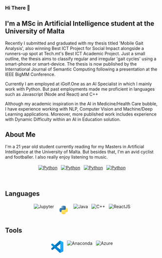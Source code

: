 ### Hi There 👋



## I'm a MSc in Artificial Intelligence student at the University of Malta
  Recently I submitted and graduated with my thesis titled 'Mobile Gait Analysis', also winning Best ICT Project for Social Impact alongside a runners-up spot at Tech.mt's Best ICT Academic Project.  Just a small outline, the thesis aims to classify regular and irregular 'gait cycles' using a smart-phone or smart-device. The thesis is now published by the International Journal of Semantic Computing following a presentation at the IEEE BigMM Conference.
  
  Currently I am employed at iGolf.One as an AI Specialist in which I mainly work with Python. But past employments made me proficient in languages such as Javascript (Node and React) and C++
  
  Although my academic inspiration in the AI in Medicine/Health Care bubble, I have experience working with NLP, Computer Vision and Machine/Deep Learning applications. Moreover, more published work includes experience with Dynamic Difficulty within an AI in Education solution.

## About Me 

I'm a 21 year old student currently reading for my Masters in Artificial Intelligence at the University of Malta. But besides that, I'm an avid cyclist and footballer. I also really enjoy listening to music. 

<p align="center">
 <a href="https://www.kaggle.com/owenagius" target="_blank" rel="noopener noreferrer"> <img src="https://cdn4.iconfinder.com/data/icons/logos-and-brands/512/189_Kaggle_logo_logos-512.png" alt="Python" height="40" style="vertical-align:top; margin:4px"></a>
 <a href="mailto:owenagius24@gmail.com"> <img src="https://w7.pngwing.com/pngs/132/138/png-transparent-gmail-icon-gmail-computer-icons-email-google-contacts-google-account-gmail-blue-angle-text-thumbnail.png" alt="Python" height="40" style="vertical-align:top; margin:4px"></a>
 <a href="https://www.instagram.com/agiusagram"> <img src="https://upload.wikimedia.org/wikipedia/commons/thumb/e/e7/Instagram_logo_2016.svg/768px-Instagram_logo_2016.svg.png" alt="Python" height="40" style="vertical-align:top; margin:4px"></a>
 <a href="https://www.linkedin.com/in/owen-agius-1782bb233"> <img src="https://upload.wikimedia.org/wikipedia/commons/thumb/c/ca/LinkedIn_logo_initials.png/768px-LinkedIn_logo_initials.png" alt="Python" height="40" style="vertical-align:top; margin:4px"></a>
</p>

<br />

## Languages
<p align="center">
<img src="https://upload.wikimedia.org/wikipedia/commons/thumb/3/38/Jupyter_logo.svg/883px-Jupyter_logo.svg.png" alt="Jupyter" height="40" style="vertical-align:top; margin:4px">
<img src="https://raw.githubusercontent.com/github/explore/80688e429a7d4ef2fca1e82350fe8e3517d3494d/topics/python/python.png" alt="Python" height="40" style="vertical-align:top; margin:4px">
<img src="https://dev.java/assets/images/java-logo-vert-blk.png" alt="Java" height="40" style="vertical-align:top; margin:4px">
<img src="https://upload.wikimedia.org/wikipedia/commons/thumb/1/18/ISO_C%2B%2B_Logo.svg/1822px-ISO_C%2B%2B_Logo.svg.png" alt="C++" height="40" style="vertical-align:top; margin:4px">
<img src="https://upload.wikimedia.org/wikipedia/commons/thumb/a/a7/React-icon.svg/2300px-React-icon.svg.png" alt="ReactJS" height="40" style="vertical-align:top; margin:4px">

## Tools
<p align="center"> 
<img src="https://raw.githubusercontent.com/github/explore/80688e429a7d4ef2fca1e82350fe8e3517d3494d/topics/visual-studio-code/visual-studio-code.png" alt="VS Code" height="40" style="vertical-align:top; margin:4px">
<img src= "https://e7.pngegg.com/pngimages/814/303/png-clipart-honda-anaconda-python-data-science-honda-text-logo.png" alt="Anaconda" height="40" style="vertical-align:top; margin:4px">
<img src= "https://www.pngfind.com/pngs/m/597-5975946_microsoft-azure-logo-svg-hd-png-download.png" alt="Azure" height="40" style="vertical-align:top; margin:4px">
</p>
